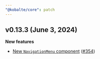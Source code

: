 ```yaml
---
"@kobalte/core": patch
---
```


## v0.13.3 (June 3, 2024)

**New features**

- [New `NavigationMenu` component](/docs/core/components/navigation-menu) ([#354](https://github.com/kobaltedev/kobalte/pull/409))
